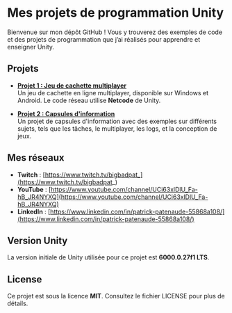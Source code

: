 
# Mes projets de programmation Unity

Bienvenue sur mon dépôt GitHub ! Vous y trouverez des exemples de code et des projets de programmation que j’ai réalisés pour apprendre et enseigner Unity.

## Projets

- **[Projet 1 : Jeu de cachette multiplayer](https://github.com/projettow2/lessons/tree/projet_01_cacheCache)**  
  Un jeu de cachette en ligne multiplayer, disponible sur Windows et Android. Le code réseau utilise **Netcode** de Unity.
  
- **[Projet 2 : Capsules d'information](https://github.com/projettow2/lessons/tree/projet_02_capsuleInfo)**  
  Un projet de capsules d'information avec des exemples sur différents sujets, tels que les tâches, le multiplayer, les logs, et la conception de jeux.

## Mes réseaux

- **Twitch** : [https://www.twitch.tv/bigbadpat_](https://www.twitch.tv/bigbadpat_)
- **YouTube** : [https://www.youtube.com/channel/UCi63xlDlU_Fa-hB_JR4NYXQ](https://www.youtube.com/channel/UCi63xlDlU_Fa-hB_JR4NYXQ)
- **LinkedIn** : [https://www.linkedin.com/in/patrick-patenaude-55868a108/](https://www.linkedin.com/in/patrick-patenaude-55868a108/)

## Version Unity

La version initiale de Unity utilisée pour ce projet est **6000.0.27f1 LTS**.

## License

Ce projet est sous la licence **MIT**. Consultez le fichier LICENSE pour plus de détails.
